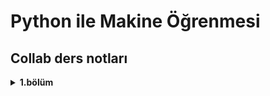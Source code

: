 
# Python ile Makine Öğrenmesi 

## Collab ders notları

<details>
  <summary><b>1.bölüm</b></summary></br>
   <ol> 
 <li>  Verinin yüklenmesi :  <a href="https://github.com/benvekedim/machine-learning-101/blob/main/data-Preprocessing/veriYukleme.ipynb">veriYukleme.ipynb</a></br></li>

    
<li>Eksik veriler : <a href="https://github.com/benvekedim/machine-learning-101/blob/main/data-Preprocessing/eksikVeriler.ipynb">eksikVeriler.ipynb</a></br></li>


    
<li>Kategorik veriler : <a href="https://github.com/benvekedim/machine-learning-101/blob/main/data-Preprocessing/kategorik.ipynb">kategorik.ipynb</a></br></li>


    
<li>Veri birleştirme : <a href="https://github.com/benvekedim/machine-learning-101/blob/main/data-Preprocessing/veriBirlestirme.ipynb">veriBirlestirme.ipynb</a></br></li>

 
    
<li>Test-eğitim bölme : <a href="https://github.com/benvekedim/machine-learning-101/blob/main/data-Preprocessing/testEgitimBolme.ipynb">testEgitimBolme.ipynb</a></br></li>


    
<li>Veri ölçekleme : <a href="https://github.com/benvekedim/machine-learning-101/blob/main/data-Preprocessing/veriOlcekleme.ipynb">veriOlcekleme.ipynb</a></br></li>


<li>Veri Ön İşleme : <a href="https://github.com/benvekedim/machine-learning-101/blob/main/data-Preprocessing/veriOn%C4%B1slemeSablonu.ipynb">veriOnislemeSablonu.ipynb</a></br></li>
</ol>
</details>







